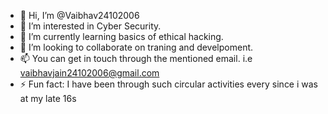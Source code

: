 - 👋 Hi, I’m @Vaibhav24102006
- 👀 I’m interested in Cyber Security.
- 🌱 I’m currently learning basics of ethical hacking.
- 💞️ I’m looking to collaborate on traning and develpoment.
- 📫 You can get in touch through the mentioned email. i.e vaibhavjain24102006@gmail.com
- ⚡ Fun fact: I have been through such circular activities every since i was at my late 16s

<!---
Vaibhav24102006/Vaibhav24102006 is a ✨ special ✨ repository because its `README.md` (this file) appears on your GitHub profile.
You can click the Preview link to take a look at your changes.
--->
